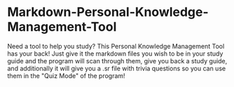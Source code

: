 # Markdown-Personal-Knowledge-Management-Tool
Need a tool to help you study? This Personal Knowledge Management Tool has your back! Just give it the markdown files you wish to be in your study guide and the program will scan through them, give you back a study guide, and additionally it will give you a .sr file with trivia questions so you can use them in the "Quiz Mode" of the program!
